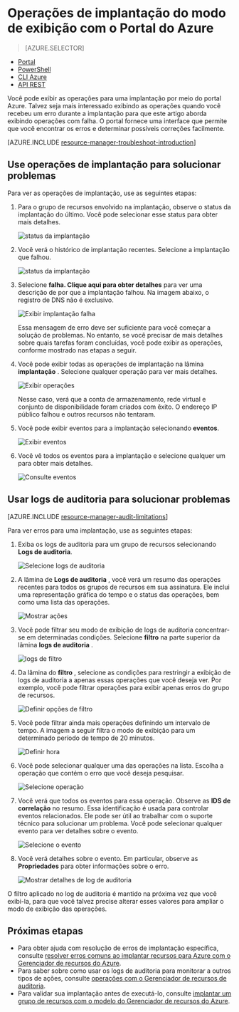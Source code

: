 <properties
   pageTitle="Exibir operações de implantação com o portal | Microsoft Azure"
   description="Descreve como usar o portal do Azure para detectar erros de implantação do Gerenciador de recursos."
   services="azure-resource-manager,virtual-machines"
   documentationCenter=""
   tags="top-support-issue"
   authors="tfitzmac"
   manager="timlt"
   editor="tysonn"/>

<tags
   ms.service="azure-resource-manager"
   ms.devlang="na"
   ms.topic="article"
   ms.tgt_pltfrm="vm-multiple"
   ms.workload="infrastructure"
   ms.date="06/15/2016"
   ms.author="tomfitz"/>

# <a name="view-deployment-operations-with-azure-portal"></a>Operações de implantação do modo de exibição com o Portal do Azure

> [AZURE.SELECTOR]
- [Portal](resource-manager-troubleshoot-deployments-portal.md)
- [PowerShell](resource-manager-troubleshoot-deployments-powershell.md)
- [CLI Azure](resource-manager-troubleshoot-deployments-cli.md)
- [API REST](resource-manager-troubleshoot-deployments-rest.md)

Você pode exibir as operações para uma implantação por meio do portal Azure. Talvez seja mais interessado exibindo as operações quando você recebeu um erro durante a implantação para que este artigo aborda exibindo operações com falha. O portal fornece uma interface que permite que você encontrar os erros e determinar possíveis correções facilmente.

[AZURE.INCLUDE [resource-manager-troubleshoot-introduction](../includes/resource-manager-troubleshoot-introduction.md)]

## <a name="use-deployment-operations-to-troubleshoot"></a>Use operações de implantação para solucionar problemas

Para ver as operações de implantação, use as seguintes etapas:

1. Para o grupo de recursos envolvido na implantação, observe o status da implantação do último. Você pode selecionar esse status para obter mais detalhes.

    ![status da implantação](./media/resource-manager-troubleshoot-deployments-portal/deployment-status.png)

2. Você verá o histórico de implantação recentes. Selecione a implantação que falhou.

    ![status da implantação](./media/resource-manager-troubleshoot-deployments-portal/select-deployment.png)

3. Selecione **falha. Clique aqui para obter detalhes** para ver uma descrição de por que a implantação falhou. Na imagem abaixo, o registro de DNS não é exclusivo.  

    ![Exibir implantação falha](./media/resource-manager-troubleshoot-deployments-portal/view-error.png)

    Essa mensagem de erro deve ser suficiente para você começar a solução de problemas. No entanto, se você precisar de mais detalhes sobre quais tarefas foram concluídas, você pode exibir as operações, conforme mostrado nas etapas a seguir.

4. Você pode exibir todas as operações de implantação na lâmina **implantação** . Selecione qualquer operação para ver mais detalhes.

    ![Exibir operações](./media/resource-manager-troubleshoot-deployments-portal/view-operations.png)

    Nesse caso, verá que a conta de armazenamento, rede virtual e conjunto de disponibilidade foram criados com êxito. O endereço IP público falhou e outros recursos não tentaram.

5. Você pode exibir eventos para a implantação selecionando **eventos**.

    ![Exibir eventos](./media/resource-manager-troubleshoot-deployments-portal/view-events.png)

6. Você vê todos os eventos para a implantação e selecione qualquer um para obter mais detalhes.

    ![Consulte eventos](./media/resource-manager-troubleshoot-deployments-portal/see-all-events.png)

## <a name="use-audit-logs-to-troubleshoot"></a>Usar logs de auditoria para solucionar problemas

[AZURE.INCLUDE [resource-manager-audit-limitations](../includes/resource-manager-audit-limitations.md)]

Para ver erros para uma implantação, use as seguintes etapas:

1. Exiba os logs de auditoria para um grupo de recursos selecionando **Logs de auditoria**.

    ![Selecione logs de auditoria](./media/resource-manager-troubleshoot-deployments-portal/select-audit-logs.png)

2. A lâmina de **Logs de auditoria** , você verá um resumo das operações recentes para todos os grupos de recursos em sua assinatura. Ele inclui uma representação gráfica do tempo e o status das operações, bem como uma lista das operações.

    ![Mostrar ações](./media/resource-manager-troubleshoot-deployments-portal/audit-summary.png)

3. Você pode filtrar seu modo de exibição de logs de auditoria concentrar-se em determinadas condições. Selecione **filtro** na parte superior da lâmina **logs de auditoria** .

    ![logs de filtro](./media/resource-manager-troubleshoot-deployments-portal/filter-logs.png)

4. Da lâmina do **filtro** , selecione as condições para restringir a exibição de logs de auditoria a apenas essas operações que você deseja ver. Por exemplo, você pode filtrar operações para exibir apenas erros do grupo de recursos.

    ![Definir opções de filtro](./media/resource-manager-troubleshoot-deployments-portal/set-filter.png)

5. Você pode filtrar ainda mais operações definindo um intervalo de tempo. A imagem a seguir filtra o modo de exibição para um determinado período de tempo de 20 minutos.

    ![Definir hora](./media/resource-manager-troubleshoot-deployments-portal/select-time.png)

6. Você pode selecionar qualquer uma das operações na lista. Escolha a operação que contém o erro que você deseja pesquisar.

    ![Selecione operação](./media/resource-manager-troubleshoot-deployments-portal/select-operation.png)
  
7. Você verá que todos os eventos para essa operação. Observe as **IDS de correlação** no resumo. Essa identificação é usada para controlar eventos relacionados. Ele pode ser útil ao trabalhar com o suporte técnico para solucionar um problema. Você pode selecionar qualquer evento para ver detalhes sobre o evento.

    ![Selecione o evento](./media/resource-manager-troubleshoot-deployments-portal/select-event.png)

8. Você verá detalhes sobre o evento. Em particular, observe as **Propriedades** para obter informações sobre o erro.

    ![Mostrar detalhes de log de auditoria](./media/resource-manager-troubleshoot-deployments-portal/audit-details.png)

O filtro aplicado no log de auditoria é mantido na próxima vez que você exibi-la, para que você talvez precise alterar esses valores para ampliar o modo de exibição das operações.

## <a name="next-steps"></a>Próximas etapas

- Para obter ajuda com resolução de erros de implantação específica, consulte [resolver erros comuns ao implantar recursos para Azure com o Gerenciador de recursos do Azure](resource-manager-common-deployment-errors.md).
- Para saber sobre como usar os logs de auditoria para monitorar a outros tipos de ações, consulte [operações com o Gerenciador de recursos de auditoria](resource-group-audit.md).
- Para validar sua implantação antes de executá-lo, consulte [implantar um grupo de recursos com o modelo do Gerenciador de recursos do Azure](resource-group-template-deploy.md).
